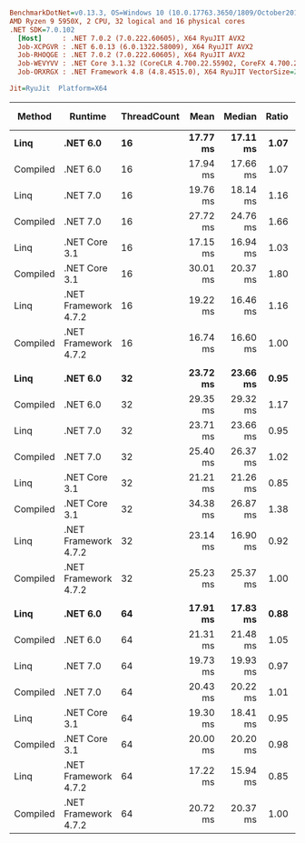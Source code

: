 ``` ini

BenchmarkDotNet=v0.13.3, OS=Windows 10 (10.0.17763.3650/1809/October2018Update/Redstone5), VM=Hyper-V
AMD Ryzen 9 5950X, 2 CPU, 32 logical and 16 physical cores
.NET SDK=7.0.102
  [Host]     : .NET 7.0.2 (7.0.222.60605), X64 RyuJIT AVX2
  Job-XCPGVR : .NET 6.0.13 (6.0.1322.58009), X64 RyuJIT AVX2
  Job-RHOQGE : .NET 7.0.2 (7.0.222.60605), X64 RyuJIT AVX2
  Job-WEVYVV : .NET Core 3.1.32 (CoreCLR 4.700.22.55902, CoreFX 4.700.22.56512), X64 RyuJIT AVX2
  Job-ORXRGX : .NET Framework 4.8 (4.8.4515.0), X64 RyuJIT VectorSize=256

Jit=RyuJit  Platform=X64  

```
|   Method |              Runtime | ThreadCount |     Mean |   Median | Ratio |     Gen0 |    Gen1 |  Allocated | Alloc Ratio |
|--------- |--------------------- |------------ |---------:|---------:|------:|---------:|--------:|-----------:|------------:|
|     **Linq** |             **.NET 6.0** |          **16** | **17.77 ms** | **17.11 ms** |  **1.07** |        **-** |       **-** |  **481.75 KB** |        **1.47** |
| Compiled |             .NET 6.0 |          16 | 17.94 ms | 17.66 ms |  1.07 |        - |       - |  302.19 KB |        0.92 |
|     Linq |             .NET 7.0 |          16 | 19.76 ms | 18.14 ms |  1.16 |        - |       - |  429.52 KB |        1.31 |
| Compiled |             .NET 7.0 |          16 | 27.72 ms | 24.76 ms |  1.66 |        - |       - |  301.18 KB |        0.92 |
|     Linq |        .NET Core 3.1 |          16 | 17.15 ms | 16.94 ms |  1.03 |        - |       - |  478.68 KB |        1.46 |
| Compiled |        .NET Core 3.1 |          16 | 30.01 ms | 20.37 ms |  1.80 |        - |       - |  300.28 KB |        0.92 |
|     Linq | .NET Framework 4.7.2 |          16 | 19.22 ms | 16.46 ms |  1.16 |  62.5000 |       - |     602 KB |        1.84 |
| Compiled | .NET Framework 4.7.2 |          16 | 16.74 ms | 16.60 ms |  1.00 |  31.2500 |       - |  327.75 KB |        1.00 |
|          |                      |             |          |          |       |          |         |            |             |
|     **Linq** |             **.NET 6.0** |          **32** | **23.72 ms** | **23.66 ms** |  **0.95** |  **31.2500** |       **-** |  **985.73 KB** |        **1.51** |
| Compiled |             .NET 6.0 |          32 | 29.35 ms | 29.32 ms |  1.17 |  31.2500 |       - |   604.4 KB |        0.93 |
|     Linq |             .NET 7.0 |          32 | 23.71 ms | 23.66 ms |  0.95 |  31.2500 |       - |  860.82 KB |        1.32 |
| Compiled |             .NET 7.0 |          32 | 25.40 ms | 26.37 ms |  1.02 |  31.2500 |       - |  604.59 KB |        0.93 |
|     Linq |        .NET Core 3.1 |          32 | 21.21 ms | 21.26 ms |  0.85 |  31.2500 |       - |  957.08 KB |        1.47 |
| Compiled |        .NET Core 3.1 |          32 | 34.38 ms | 26.87 ms |  1.38 |  31.2500 |       - |  600.68 KB |        0.92 |
|     Linq | .NET Framework 4.7.2 |          32 | 23.14 ms | 16.90 ms |  0.92 | 187.5000 | 31.2500 | 1215.53 KB |        1.87 |
| Compiled | .NET Framework 4.7.2 |          32 | 25.23 ms | 25.37 ms |  1.00 |  93.7500 |       - |  651.52 KB |        1.00 |
|          |                      |             |          |          |       |          |         |            |             |
|     **Linq** |             **.NET 6.0** |          **64** | **17.91 ms** | **17.83 ms** |  **0.88** |  **93.7500** |       **-** | **1925.98 KB** |        **1.46** |
| Compiled |             .NET 6.0 |          64 | 21.31 ms | 21.48 ms |  1.05 |  62.5000 |       - | 1209.31 KB |        0.92 |
|     Linq |             .NET 7.0 |          64 | 19.73 ms | 19.93 ms |  0.97 |  93.7500 | 15.6250 | 1718.97 KB |        1.30 |
| Compiled |             .NET 7.0 |          64 | 20.43 ms | 20.22 ms |  1.01 |  62.5000 |       - |    1204 KB |        0.91 |
|     Linq |        .NET Core 3.1 |          64 | 19.30 ms | 18.41 ms |  0.95 | 109.3750 |       - | 1944.79 KB |        1.47 |
| Compiled |        .NET Core 3.1 |          64 | 20.00 ms | 20.20 ms |  0.98 |  62.5000 |       - | 1202.27 KB |        0.91 |
|     Linq | .NET Framework 4.7.2 |          64 | 17.22 ms | 15.94 ms |  0.85 | 375.0000 | 62.5000 | 2356.53 KB |        1.78 |
| Compiled | .NET Framework 4.7.2 |          64 | 20.72 ms | 20.37 ms |  1.00 | 187.5000 | 31.2500 | 1320.77 KB |        1.00 |
